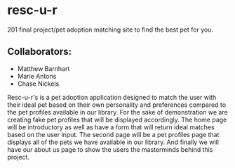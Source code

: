 # resc-u-r
201 final project/pet adoption matching site to find the best pet for you.

## Collaborators:
- Matthew Barnhart
- Marie Antons
- Chase Nickels

Resc-u-r's is a pet adoption application designed to match the user with their ideal pet based on their own personality and preferences compared to the pet profiles available in our library.  For the sake of demonstration we are creating fake pet profiles that will be displayed accordingly.  The home page will be introductory as well as have a form that will return ideal matches based on the user input.  The second page will be a pet profiles page that displays all of the pets we have available in our library.  And finally we will have our about us page to show the users the masterminds behind this project.
